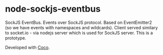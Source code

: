 node-sockjs-eventbus
====================

SockJS EventBus. Events over SockJS protocol. Based on EventEmitter2 (so we have events with namespaces and wildcards). Client served similary to socket.io - via nodejs server which is used for SockJS server. This is a prototype.

Developed with [Coco](https://github.com/satyr/coco).
